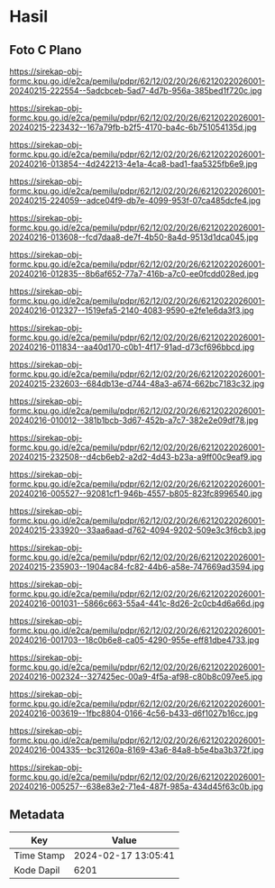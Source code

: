# Hasil

## Foto C Plano

https://sirekap-obj-formc.kpu.go.id/e2ca/pemilu/pdpr/62/12/02/20/26/6212022026001-20240215-222554--5adcbceb-5ad7-4d7b-956a-385bed1f720c.jpg

https://sirekap-obj-formc.kpu.go.id/e2ca/pemilu/pdpr/62/12/02/20/26/6212022026001-20240215-223432--167a79fb-b2f5-4170-ba4c-6b751054135d.jpg

https://sirekap-obj-formc.kpu.go.id/e2ca/pemilu/pdpr/62/12/02/20/26/6212022026001-20240216-013854--4d242213-4e1a-4ca8-bad1-faa5325fb6e9.jpg

https://sirekap-obj-formc.kpu.go.id/e2ca/pemilu/pdpr/62/12/02/20/26/6212022026001-20240215-224059--adce04f9-db7e-4099-953f-07ca485dcfe4.jpg

https://sirekap-obj-formc.kpu.go.id/e2ca/pemilu/pdpr/62/12/02/20/26/6212022026001-20240216-013608--fcd7daa8-de7f-4b50-8a4d-9513d1dca045.jpg

https://sirekap-obj-formc.kpu.go.id/e2ca/pemilu/pdpr/62/12/02/20/26/6212022026001-20240216-012835--8b6af652-77a7-416b-a7c0-ee0fcdd028ed.jpg

https://sirekap-obj-formc.kpu.go.id/e2ca/pemilu/pdpr/62/12/02/20/26/6212022026001-20240216-012327--1519efa5-2140-4083-9590-e2fe1e6da3f3.jpg

https://sirekap-obj-formc.kpu.go.id/e2ca/pemilu/pdpr/62/12/02/20/26/6212022026001-20240216-011834--aa40d170-c0b1-4f17-91ad-d73cf696bbcd.jpg

https://sirekap-obj-formc.kpu.go.id/e2ca/pemilu/pdpr/62/12/02/20/26/6212022026001-20240215-232603--684db13e-d744-48a3-a674-662bc7183c32.jpg

https://sirekap-obj-formc.kpu.go.id/e2ca/pemilu/pdpr/62/12/02/20/26/6212022026001-20240216-010012--381b1bcb-3d67-452b-a7c7-382e2e09df78.jpg

https://sirekap-obj-formc.kpu.go.id/e2ca/pemilu/pdpr/62/12/02/20/26/6212022026001-20240215-232508--d4cb6eb2-a2d2-4d43-b23a-a9ff00c9eaf9.jpg

https://sirekap-obj-formc.kpu.go.id/e2ca/pemilu/pdpr/62/12/02/20/26/6212022026001-20240216-005527--92081cf1-946b-4557-b805-823fc8996540.jpg

https://sirekap-obj-formc.kpu.go.id/e2ca/pemilu/pdpr/62/12/02/20/26/6212022026001-20240215-233920--33aa6aad-d762-4094-9202-509e3c3f6cb3.jpg

https://sirekap-obj-formc.kpu.go.id/e2ca/pemilu/pdpr/62/12/02/20/26/6212022026001-20240215-235903--1904ac84-fc82-44b6-a58e-747669ad3594.jpg

https://sirekap-obj-formc.kpu.go.id/e2ca/pemilu/pdpr/62/12/02/20/26/6212022026001-20240216-001031--5866c663-55a4-441c-8d26-2c0cb4d6a66d.jpg

https://sirekap-obj-formc.kpu.go.id/e2ca/pemilu/pdpr/62/12/02/20/26/6212022026001-20240216-001703--18c0b6e8-ca05-4290-955e-eff81dbe4733.jpg

https://sirekap-obj-formc.kpu.go.id/e2ca/pemilu/pdpr/62/12/02/20/26/6212022026001-20240216-002324--327425ec-00a9-4f5a-af98-c80b8c097ee5.jpg

https://sirekap-obj-formc.kpu.go.id/e2ca/pemilu/pdpr/62/12/02/20/26/6212022026001-20240216-003619--1fbc8804-0166-4c56-b433-d6f1027b16cc.jpg

https://sirekap-obj-formc.kpu.go.id/e2ca/pemilu/pdpr/62/12/02/20/26/6212022026001-20240216-004335--bc31260a-8169-43a6-84a8-b5e4ba3b372f.jpg

https://sirekap-obj-formc.kpu.go.id/e2ca/pemilu/pdpr/62/12/02/20/26/6212022026001-20240216-005257--638e83e2-71e4-487f-985a-434d45f63c0b.jpg


## Metadata

| Key        | Value               |
| ---------- | ------------------- |
| Time Stamp | 2024-02-17 13:05:41 |
| Kode Dapil | 6201                |



